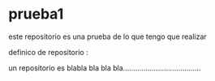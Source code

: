 # prueba1
este repositorio es una prueba de lo que tengo que realizar


definico de repositorio :

un repositorio es blabla bla bla bla......................................
